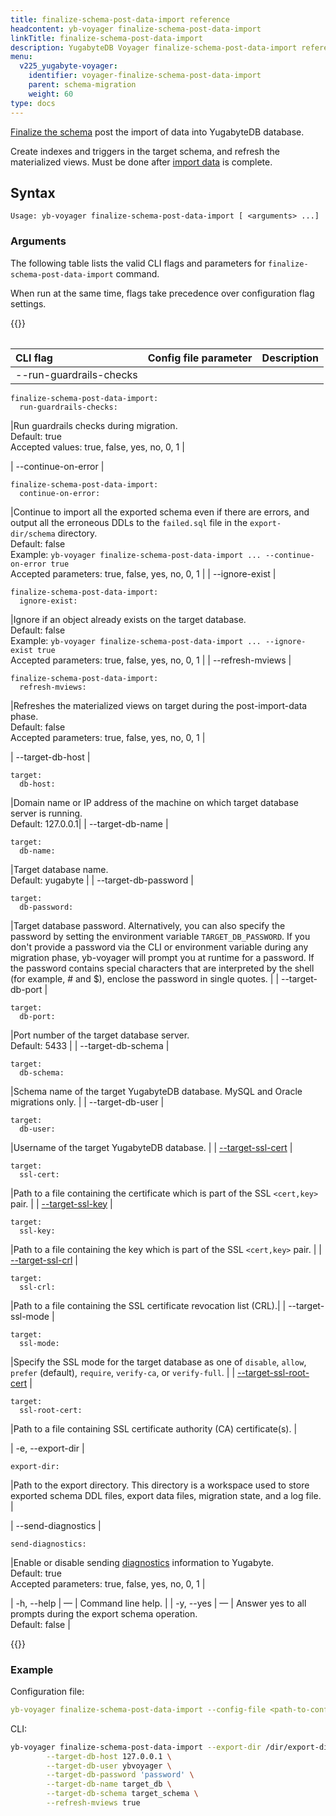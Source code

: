 ```yaml
---
title: finalize-schema-post-data-import reference
headcontent: yb-voyager finalize-schema-post-data-import
linkTitle: finalize-schema-post-data-import
description: YugabyteDB Voyager finalize-schema-post-data-import reference
menu:
  v225_yugabyte-voyager:
    identifier: voyager-finalize-schema-post-data-import
    parent: schema-migration
    weight: 60
type: docs
---
```


[Finalize the schema](../../../migrate/migrate-steps/#finalize-schema-post-data-import) post the import of data into YugabyteDB database.

Create indexes and triggers in the target schema, and refresh the materialized views. Must be done after [import data](../../../migrate/migrate-steps/#import-data) is complete.

## Syntax

```text
Usage: yb-voyager finalize-schema-post-data-import [ <arguments> ...]
```

### Arguments

The following table lists the valid CLI flags and parameters for `finalize-schema-post-data-import` command.

When run at the same time, flags take precedence over configuration flag settings.

{{<table>}}

| <div style="width:150px">CLI flag</div> | Config file parameter | Description |
| :--- | :-------- | :---------- |
| --run-guardrails-checks |

```yaml{.nocopy}
finalize-schema-post-data-import:
  run-guardrails-checks:
```

|Run guardrails checks during migration. <br>Default: true<br>Accepted values: true, false, yes, no, 0, 1 |

| --continue-on-error |

```yaml{.nocopy}
finalize-schema-post-data-import:
  continue-on-error:
```

|Continue to import all the exported schema even if there are errors, and output all the erroneous DDLs to the `failed.sql` file in the `export-dir/schema` directory. <br>Default: false <br> Example: `yb-voyager finalize-schema-post-data-import ... --continue-on-error true`<br> Accepted parameters: true, false, yes, no, 0, 1 |
| --ignore-exist |

```yaml{.nocopy}
finalize-schema-post-data-import:
  ignore-exist:
```

|Ignore if an object already exists on the target database. <br>Default: false<br>Example: `yb-voyager finalize-schema-post-data-import ... --ignore-exist true` <br> Accepted parameters: true, false, yes, no, 0, 1 |
| --refresh-mviews |

```yaml{.nocopy}
finalize-schema-post-data-import:
  refresh-mviews:
```

|Refreshes the materialized views on target during the post-import-data phase. <br>Default: false<br> Accepted parameters: true, false, yes, no, 0, 1 |

| --target-db-host |

```yaml{.nocopy}
target:
  db-host:
```

|Domain name or IP address of the machine on which target database server is running. <br>Default: 127.0.0.1|
| --target-db-name |

```yaml{.nocopy}
target:
  db-name:
```

|Target database name. <br>Default: yugabyte |
| --target-db-password |

```yaml{.nocopy}
target:
  db-password:
```

|Target database password. Alternatively, you can also specify the password by setting the environment variable `TARGET_DB_PASSWORD`. If you don't provide a password via the CLI or environment variable during any migration phase, yb-voyager will prompt you at runtime for a password. If the password contains special characters that are interpreted by the shell (for example, # and $), enclose the password in single quotes. |
| --target-db-port |

```yaml{.nocopy}
target:
  db-port:
```

|Port number of the target database server. <br>Default: 5433 |
| --target-db-schema |

```yaml{.nocopy}
target:
  db-schema:
```

|Schema name of the target YugabyteDB database. MySQL and Oracle migrations only. |
| --target-db-user |

```yaml{.nocopy}
target:
  db-user:
```

|Username of the target YugabyteDB database. |
| [--target-ssl-cert](../../yb-voyager-cli/#yugabytedb-options) |

```yaml{.nocopy}
target:
  ssl-cert:
```

|Path to a file containing the certificate which is part of the SSL `<cert,key>` pair. |
| [--target-ssl-key](../../yb-voyager-cli/#yugabytedb-options) |

```yaml{.nocopy}
target:
  ssl-key:
```

|Path to a file containing the key which is part of the SSL `<cert,key>` pair. |
| [--target-ssl-crl](../../yb-voyager-cli/#yugabytedb-options) |

```yaml{.nocopy}
target:
  ssl-crl:
```

|Path to a file containing the SSL certificate revocation list (CRL).|
| --target-ssl-mode |

```yaml{.nocopy}
target:
  ssl-mode:
```

|Specify the SSL mode for the target database as one of `disable`, `allow`, `prefer` (default), `require`, `verify-ca`, or `verify-full`. |
| [--target-ssl-root-cert](../../yb-voyager-cli/#yugabytedb-options) |

```yaml{.nocopy}
target:
  ssl-root-cert:
```

|Path to a file containing SSL certificate authority (CA) certificate(s). |

| -e, --export-dir |

```yaml{.nocopy}
export-dir:
```

|Path to the export directory. This directory is a workspace used to store exported schema DDL files, export data files, migration state, and a log file. |

| --send-diagnostics |

```yaml{.nocopy}
send-diagnostics:
```

|Enable or disable sending [diagnostics](../../../reference/diagnostics-report/) information to Yugabyte. <br>Default: true<br> Accepted parameters: true, false, yes, no, 0, 1 |

| -h, --help | — | Command line help. |
| -y, --yes | — | Answer yes to all prompts during the export schema operation. <br>Default: false |

{{</table>}}

### Example

Configuration file:

```yaml
yb-voyager finalize-schema-post-data-import --config-file <path-to-config-file>
```

CLI:

```sh
yb-voyager finalize-schema-post-data-import --export-dir /dir/export-dir \
        --target-db-host 127.0.0.1 \
        --target-db-user ybvoyager \
        --target-db-password 'password' \
        --target-db-name target_db \
        --target-db-schema target_schema \
        --refresh-mviews true
```
